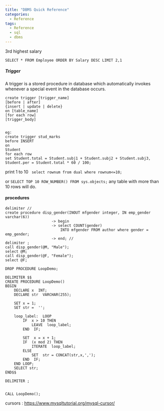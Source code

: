 ```yaml
---
title: "DBMS Quick Reference"
categories:
  - Reference
tags:
  - Reference
  - sql
  - dbms
---
```






3rd highest salary
```
SELECT * FROM Employee ORDER BY Salary DESC LIMIT 2,1
```

##### Trigger
A trigger is a stored procedure in database which automatically invokes whenever a special event in the database occurs. 
```
create trigger [trigger_name] 
[before | after]  
{insert | update | delete}  
on [table_name]  
[for each row]  
[trigger_body]


eg:
create trigger stud_marks 
before INSERT 
on 
Student 
for each row 
set Student.total = Student.subj1 + Student.subj2 + Student.subj3, Student.per = Student.total * 60 / 100; 
```

print 1 to 10
` select rownum from dual where rownum<=10;` 

or ` SELECT TOP 10 ROW_NUMBER() FROM sys.objects; `
any table with more than 10 rows will do.

#### procedures

```
delimiter //
create procedure disp_gender(INOUT mfgender integer, IN emp_gender varchar(6))  
                     -> begin 
                     -> select COUNT(gender) 
                         INTO mfgender FROM author where gender = emp_gender;   
                     -> end; //
delimiter ;
call disp_gender(@M, "Male");
select @M;
call disp_gender(@F, "Female");
select @F; 

```

```
DROP PROCEDURE LoopDemo;

DELIMITER $$
CREATE PROCEDURE LoopDemo()
BEGIN
	DECLARE x  INT;
	DECLARE str  VARCHAR(255);
        
	SET x = 1;
	SET str =  '';
        
	loop_label:  LOOP
		IF  x > 10 THEN 
			LEAVE  loop_label;
		END  IF;
            
		SET  x = x + 1;
		IF  (x mod 2) THEN
			ITERATE  loop_label;
		ELSE
			SET  str = CONCAT(str,x,',');
		END  IF;
	END LOOP;
	SELECT str;
END$$

DELIMITER ;


CALL LoopDemo();
```

cursors :  https://www.mysqltutorial.org/mysql-cursor/